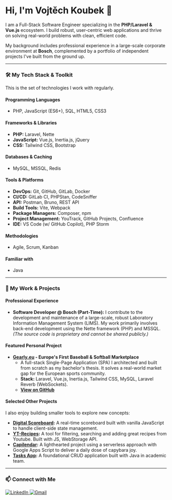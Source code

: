 # Hi, I'm Vojtěch Koubek 👋

I am a Full-Stack Software Engineer specializing in the **PHP/Laravel & Vue.js** ecosystem. I build robust, user-centric web applications and thrive on solving real-world problems with clean, efficient code.

My background includes professional experience in a large-scale corporate environment at **Bosch**, complemented by a portfolio of independent projects I've built from the ground up.

---

### 🛠️ My Tech Stack & Toolkit

This is the set of technologies I work with regularly.

#### **Programming Languages**
*   PHP, JavaScript (ES6+), SQL, HTML5, CSS3

#### **Frameworks & Libraries**
*   **PHP:** Laravel, Nette
*   **JavaScript:** Vue.js, Inertia.js, jQuery
*   **CSS:** Tailwind CSS, Bootstrap

#### **Databases & Caching**
*   MySQL, MSSQL, Redis

#### **Tools & Platforms**
*   **DevOps:** Git, GitHub, GitLab, Docker
*   **CI/CD:** GitLab CI, PHPStan, CodeSniffer
*   **API:** Postman, Bruno, REST API
*   **Build Tools:** Vite, Webpack
*   **Package Managers:** Composer, npm
*   **Project Management:** YouTrack, GitHub Projects, Confluence
*   **IDE:** VS Code (w/ GitHub Copilot), PHP Storm

#### **Methodologies**
*   Agile, Scrum, Kanban

#### **Familiar with**
*   Java

---

### 🚀 My Work & Projects

#### **Professional Experience**
*   **Software Developer @ Bosch (Part-Time):** I contribute to the development and maintenance of a large-scale, robust Laboratory Information Management System (LIMS). My work primarily involves back-end development using the Nette framework (PHP) and MSSQL. *(The source code is proprietary and cannot be shared publicly.)*

#### **Featured Personal Project**
*   **[Gearly.eu](https://gearly.eu/) - Europe's First Baseball & Softball Marketplace**
    *   A full-stack Single-Page Application (SPA) I architected and built from scratch as my bachelor's thesis. It solves a real-world market gap for the European sports community.
    *   **Stack:** Laravel, Vue.js, Inertia.js, Tailwind CSS, MySQL, Laravel Reverb (WebSockets).
    *   **[View on GitHub](https://github.com/koubevo/gearly)**

#### **Selected Other Projects**
I also enjoy building smaller tools to explore new concepts:
*   **[Digital Scoreboard](https://github.com/koubevo/Scoreboard-for-baseball-softball):** A real-time scoreboard built with vanilla JavaScript to handle client-side state management.
*   **[YT-Recipes](https://github.com/koubevo/yt-recipes):** A tool for filtering, searching and adding great recipes from Youtube. Built with JS, WebStorage API.
*   **[Capilendar](https://github.com/koubevo/capilendar):** A lighthearted project using a serverless approach with Google Apps Script to deliver a daily dose of capybara joy.
*   **[Tasks App](https://github.com/koubevo/tasks-app):** A foundational CRUD application built with Java in academic team.

---

### 📫 Connect with Me

<a href="https://www.linkedin.com/in/vojtech-koubek-559981243" target="_blank">
  <img src="https://img.shields.io/badge/LinkedIn-0077B5?style=for-the-badge&logo=linkedin&logoColor=white" alt="LinkedIn">
</a>
<a href="mailto:koubevo@gmail.com">
  <img src="https://img.shields.io/badge/Gmail-D14836?style=for-the-badge&logo=gmail&logoColor=white" alt="Gmail">
</a>
